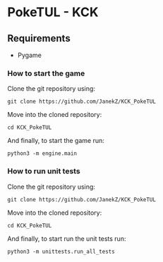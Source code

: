 # PokeTUL - KCK

## Requirements
- Pygame

### How to start the game
Clone the git repository using:
```
git clone https://github.com/JanekZ/KCK_PokeTUL
```

Move into the cloned repository:
```
cd KCK_PokeTUL
```

And finally, to start the game run:
```
python3 -m engine.main
```

### How to run unit tests
Clone the git repository using:
```
git clone https://github.com/JanekZ/KCK_PokeTUL
```

Move into the cloned repository:
```
cd KCK_PokeTUL
```

And finally, to start run the unit tests run:
```
python3 -m unittests.run_all_tests
```
